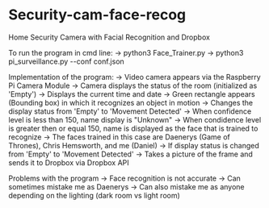 # Security-cam-face-recog

Home Security Camera with Facial Recognition and Dropbox

To run the program in cmd line:
	-> python3 Face_Trainer.py
	-> python3 pi_surveillance.py --conf conf.json

Implementation of the program:
-> Video camera appears via the Raspberry Pi Camera Module
	-> Camera displays the status of the room (initialized as 'Empty')
	-> Displays the current time and date 
-> Green rectangle appears (Bounding box) in which it recognizes an object in motion
	-> Changes the display status from 'Empty' to 'Movement Detected'
	-> When confidence level is less than 150, name display is "Unknown"
	-> When condidence level is greater then or equal 150, name is displayed as the face that is trained to recognize
		-> The faces trained in this case are Daenerys (Game of Thrones), Chris Hemsworth, and me (Daniel)
-> If display status is changed from 'Empty' to 'Movement Detected'
	-> Takes a picture of the frame and sends it to Dropbox via Dropbox API


Problems with the program
-> Face recognition is not accurate
	-> Can sometimes mistake me as Daenerys 
	-> Can also mistake me as anyone depending on the lighting (dark room vs light room)
